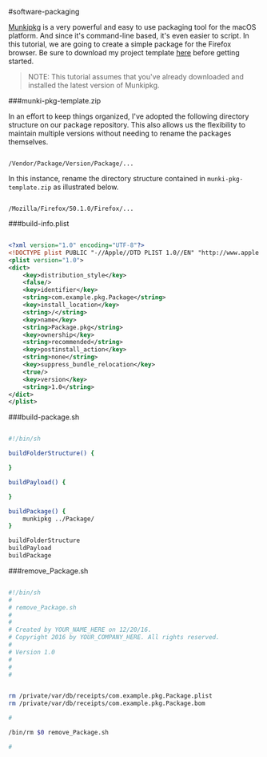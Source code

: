 #software-packaging

[Munkipkg](https://www.munki.org/munki-pkg/) is a very powerful and easy to use packaging tool for the macOS platform. And since it's command-line based, it's even easier to script. In this tutorial, we are going to create a simple package for the Firefox browser. Be sure to download my project template [here](https://github.com/ToplessBanana/tutorials/blob/master/HOW-TO-software-packaging/resources/munki-pkg-template.zip?raw=true) before getting started.

> NOTE: This tutorial assumes that you've already downloaded and installed the latest version of Munkipkg.

###munki-pkg-template.zip

In an effort to keep things organized, I've adopted the following directory structure on our package repository. This also allows us the flexibility to maintain multiple versions without needing to rename the packages themselves.

```

/Vendor/Package/Version/Package/...

```

In this instance, rename the directory structure contained in `munki-pkg-template.zip` as illustrated below.

```

/Mozilla/Firefox/50.1.0/Firefox/...

```

###build-info.plist

```xml

<?xml version="1.0" encoding="UTF-8"?>
<!DOCTYPE plist PUBLIC "-//Apple//DTD PLIST 1.0//EN" "http://www.apple.com/DTDs/PropertyList-1.0.dtd">
<plist version="1.0">
<dict>
	<key>distribution_style</key>
	<false/>
	<key>identifier</key>
	<string>com.example.pkg.Package</string>
	<key>install_location</key>
	<string>/</string>
	<key>name</key>
	<string>Package.pkg</string>
	<key>ownership</key>
	<string>recommended</string>
	<key>postinstall_action</key>
	<string>none</string>
	<key>suppress_bundle_relocation</key>
	<true/>
	<key>version</key>
	<string>1.0</string>
</dict>
</plist>

```

###build-package.sh

```bash

#!/bin/sh

buildFolderStructure() {

}

buildPayload() {

}

buildPackage() {
    munkipkg ../Package/
}

buildFolderStructure
buildPayload
buildPackage

```

###remove_Package.sh

```bash

#!/bin/sh
#
# remove_Package.sh
# 
#
# Created by YOUR_NAME_HERE on 12/20/16.
# Copyright 2016 by YOUR_COMPANY_HERE. All rights reserved.
#
# Version 1.0
#
#
#


rm /private/var/db/receipts/com.example.pkg.Package.plist
rm /private/var/db/receipts/com.example.pkg.Package.bom

#

/bin/rm $0 remove_Package.sh

#


```

